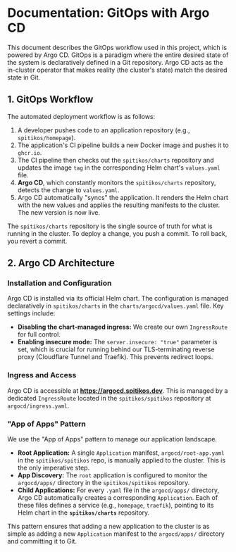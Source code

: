 # Documentation: GitOps with Argo CD

This document describes the GitOps workflow used in this project, which is powered by Argo CD. GitOps is a paradigm where the entire desired state of the system is declaratively defined in a Git repository. Argo CD acts as the in-cluster operator that makes reality (the cluster's state) match the desired state in Git.

## 1. GitOps Workflow

The automated deployment workflow is as follows:

1.  A developer pushes code to an application repository (e.g., `spitikos/homepage`).
2.  The application's CI pipeline builds a new Docker image and pushes it to `ghcr.io`.
3.  The CI pipeline then checks out the `spitikos/charts` repository and updates the image `tag` in the corresponding Helm chart's `values.yaml` file.
4.  **Argo CD**, which constantly monitors the `spitikos/charts` repository, detects the change to `values.yaml`.
5.  Argo CD automatically "syncs" the application. It renders the Helm chart with the new values and applies the resulting manifests to the cluster. The new version is now live.

The `spitikos/charts` repository is the single source of truth for what is running in the cluster. To deploy a change, you push a commit. To roll back, you revert a commit.

## 2. Argo CD Architecture

### Installation and Configuration

Argo CD is installed via its official Helm chart. The configuration is managed declaratively in `spitikos/charts` in the `charts/argocd/values.yaml` file. Key settings include:

- **Disabling the chart-managed ingress:** We create our own `IngressRoute` for full control.
- **Enabling insecure mode:** The `server.insecure: "true"` parameter is set, which is crucial for running behind our TLS-terminating reverse proxy (Cloudflare Tunnel and Traefik). This prevents redirect loops.

### Ingress and Access

Argo CD is accessible at **https://argocd.spitikos.dev**. This is managed by a dedicated `IngressRoute` located in the `spitikos/spitikos` repository at `argocd/ingress.yaml`.

### "App of Apps" Pattern

We use the "App of Apps" pattern to manage our application landscape.

- **Root Application:** A single `Application` manifest, `argocd/root-app.yaml` in the `spitikos/spitikos` repo, is manually applied to the cluster. This is the only imperative step.
- **App Discovery:** The `root` application is configured to monitor the `argocd/apps/` directory in the `spitikos/spitikos` repository.
- **Child Applications:** For every `.yaml` file in the `argocd/apps/` directory, Argo CD automatically creates a corresponding `Application`. Each of these files defines a service (e.g., `homepage`, `traefik`), pointing to its Helm chart in the **`spitikos/charts`** repository.

This pattern ensures that adding a new application to the cluster is as simple as adding a new `Application` manifest to the `argocd/apps/` directory and committing it to Git.
